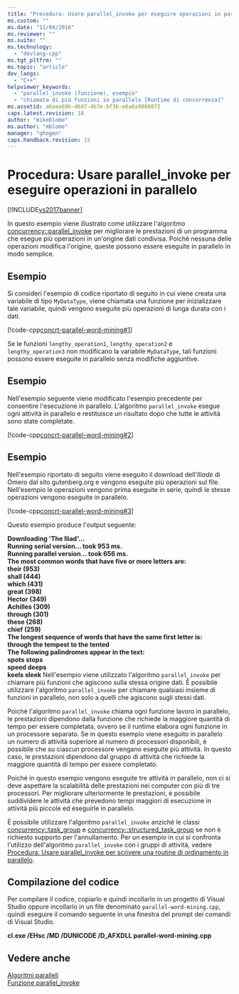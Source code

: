```yaml
---
title: "Procedura: Usare parallel_invoke per eseguire operazioni in parallelo | Microsoft Docs"
ms.custom: ""
ms.date: "11/04/2016"
ms.reviewer: ""
ms.suite: ""
ms.technology: 
  - "devlang-cpp"
ms.tgt_pltfrm: ""
ms.topic: "article"
dev_langs: 
  - "C++"
helpviewer_keywords: 
  - "parallel_invoke (funzione), esempio"
  - "chiamata di più funzioni in parallelo [Runtime di concorrenza]"
ms.assetid: a6aea69b-d647-4b7e-bf3b-e6a6a9880072
caps.latest.revision: 18
author: "mikeblome"
ms.author: "mblome"
manager: "ghogen"
caps.handback.revision: 15
---
```

# Procedura: Usare parallel_invoke per eseguire operazioni in parallelo
[!INCLUDE[vs2017banner](../../assembler/inline/includes/vs2017banner.md)]

In questo esempio viene illustrato come utilizzare l'algoritmo [concurrency::parallel\_invoke](../Topic/parallel_invoke%20Function.md) per migliorare le prestazioni di un programma che esegue più operazioni in un'origine dati condivisa.  Poiché nessuna delle operazioni modifica l'origine, queste possono essere eseguite in parallelo in modo semplice.  
  
## Esempio  
 Si consideri l'esempio di codice riportato di seguito in cui viene creata una variabile di tipo `MyDataType`, viene chiamata una funzione per inizializzare tale variabile, quindi vengono eseguite più operazioni di lunga durata con i dati.  
  
 [!code-cpp[concrt-parallel-word-mining#1](../../parallel/concrt/codesnippet/CPP/how-to-use-parallel-invoke-to-execute-parallel-operations_1.cpp)]  
  
 Se le funzioni `lengthy_operation1`, `lengthy_operation2` e `lengthy_operation3` non modificano la variabile `MyDataType`, tali funzioni possono essere eseguite in parallelo senza modifiche aggiuntive.  
  
## Esempio  
 Nell'esempio seguente viene modificato l'esempio precedente per consentire l'esecuzione in parallelo.  L'algoritmo `parallel_invoke` esegue ogni attività in parallelo e restituisce un risultato dopo che tutte le attività sono state completate.  
  
 [!code-cpp[concrt-parallel-word-mining#2](../../parallel/concrt/codesnippet/CPP/how-to-use-parallel-invoke-to-execute-parallel-operations_2.cpp)]  
  
## Esempio  
 Nell'esempio riportato di seguito viene eseguito il download dell'*Iliade* di Omero dal sito gutenberg.org e vengono eseguite più operazioni sul file.  Nell'esempio le operazioni vengono prima eseguite in serie, quindi le stesse operazioni vengono eseguite in parallelo.  
  
 [!code-cpp[concrt-parallel-word-mining#3](../../parallel/concrt/codesnippet/CPP/how-to-use-parallel-invoke-to-execute-parallel-operations_3.cpp)]  
  
 Questo esempio produce l'output seguente:  
  
  **Downloading 'The Iliad'...**  
**Running serial version... took 953 ms.**  
**Running parallel version... took 656 ms.**  
**The most common words that have five or more letters are:**  
 **their \(953\)**  
 **shall \(444\)**  
 **which \(431\)**  
 **great \(398\)**  
 **Hector \(349\)**  
 **Achilles \(309\)**  
 **through \(301\)**  
 **these \(268\)**  
 **chief \(259\)**  
**The longest sequence of words that have the same first letter is:**  
 **through the tempest to the tented**  
**The following palindromes appear in the text:**  
 **spots stops**  
 **speed deeps**  
 **keels sleek** Nell'esempio viene utilizzato l'algoritmo `parallel_invoke` per chiamare più funzioni che agiscono sulla stessa origine dati.  È possibile utilizzare l'algoritmo `parallel_invoke` per chiamare qualsiasi insieme di funzioni in parallelo, non solo a quelli che agiscono sugli stessi dati.  
  
 Poiché l'algoritmo `parallel_invoke` chiama ogni funzione lavoro in parallelo, le prestazioni dipendono dalla funzione che richiede la maggiore quantità di tempo per essere completata, ovvero se il runtime elabora ogni funzione in un processore separato.  Se in questo esempio viene eseguito in parallelo un numero di attività superiore al numero di processori disponibili, è possibile che su ciascun processore vengano eseguite più attività.  In questo caso, le prestazioni dipendono dal gruppo di attività che richiede la maggiore quantità di tempo per essere completato.  
  
 Poiché in questo esempio vengono eseguite tre attività in parallelo, non ci si deve aspettare la scalabilità delle prestazioni nei computer con più di tre processori.  Per migliorare ulteriormente le prestazioni, è possibile suddividere le attività che prevedono tempi maggiori di esecuzione in attività più piccole ed eseguirle in parallelo.  
  
 È possibile utilizzare l'algoritmo `parallel_invoke` anziché le classi [concurrency::task\_group](../Topic/task_group%20Class.md) e [concurrency::structured\_task\_group](../../parallel/concrt/reference/structured-task-group-class.md) se non è richiesto supporto per l'annullamento.  Per un esempio in cui si confronta l'utilizzo dell'algoritmo `parallel_invoke` con i gruppi di attività, vedere [Procedura: Usare parallel\_invoke per scrivere una routine di ordinamento in parallelo](../../parallel/concrt/how-to-use-parallel-invoke-to-write-a-parallel-sort-routine.md).  
  
## Compilazione del codice  
 Per compilare il codice, copiarlo e quindi incollarlo in un progetto di Visual Studio oppure incollarlo in un file denominato `parallel-word-mining.cpp`, quindi eseguire il comando seguente in una finestra del prompt dei comandi di Visual Studio.  
  
 **cl.exe \/EHsc \/MD \/DUNICODE \/D\_AFXDLL parallel\-word\-mining.cpp**  
  
## Vedere anche  
 [Algoritmi paralleli](../../parallel/concrt/parallel-algorithms.md)   
 [Funzione parallel\_invoke](../Topic/parallel_invoke%20Function.md)